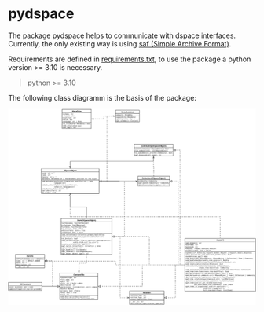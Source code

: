 # pydspace
The package pydspace helps to communicate with dspace interfaces. Currently, the only existing way is using
[saf (Simple Archive Format)](saf).

Requirements are defined in [requirements.txt](requirements.txt), to use the package a python
version >= 3.10 is necessary.
> python >= 3.10

The following class diagramm is the basis of the package:

![pydspace.sv](docs/uml_diagramm.svg)
